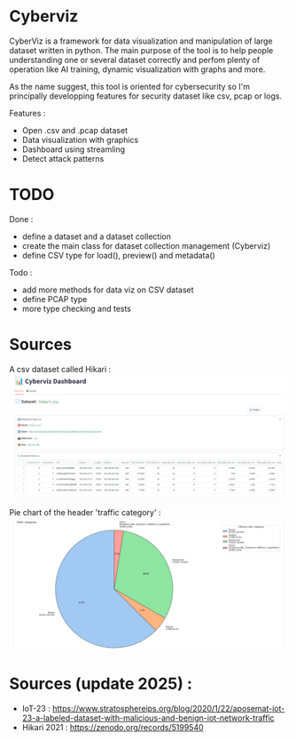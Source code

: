 # Cyberviz

CyberViz is a framework for data visualization and manipulation of large dataset written in python.
The main purpose of the tool is to help people understanding one or several dataset correctly and perfom plenty of operation like AI training, dynamic visualization with graphs and more.

As the name suggest, this tool is oriented for cybersecurity so I'm principally developping features for security dataset like csv, pcap or logs.

Features :
- Open .csv and .pcap dataset 
- Data visualization with graphics
- Dashboard using streamling
- Detect attack patterns



# TODO 

Done :
- define a dataset and a dataset collection
- create the main class for dataset collection management (Cyberviz)
- define CSV type for load(), preview() and metadata()

Todo :
- add more methods for data viz on CSV dataset
- define PCAP type
- more type checking and tests

# Sources 

A csv dataset called Hikari :
![hikari](preview1.png)

Pie chart of the header 'traffic category' :
![pie chart](preview2.png)




# Sources (update 2025) :
- IoT-23 : https://www.stratosphereips.org/blog/2020/1/22/aposemat-iot-23-a-labeled-dataset-with-malicious-and-benign-iot-network-traffic
- Hikari 2021 : https://zenodo.org/records/5199540
